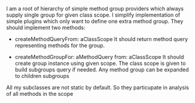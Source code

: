 I am a root of hierarchy of simple method group providers which always supply single group for given class scope.
I simplify implementation of simple plugins which only want to define one extra method group. They should implement two methods: 

- createMethodQueryFrom: aClassScope
It should return method query representing methods for the group.

- createMethodGroupFor: aMethodQuery from: aClassScope
It should create group instance using given scope. The class scope is given to build subgroups query if needed. Any method group can be expanded to children subgroups

All my subclasses are not static by default. So they particupate in analysis of all methods in the scope